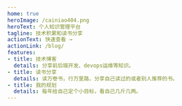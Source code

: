 ```yaml
---
home: true
heroImage: /cainiao404.png
heroText: 个人知识管理平台
tagline: 技术积累和读书分享
actionText: 快速查看 →
actionLink: /blog/
features:
- title: 技术博客
  details: 分享前后端开发、devops运维等知识。
- title: 读书分享
  details: 读万卷书，行万里路，分享自己读过的或者别人推荐的书。
- title: 我的规划
  details: 每年给自己定个小目标，看自己几斤几两。
---
```

